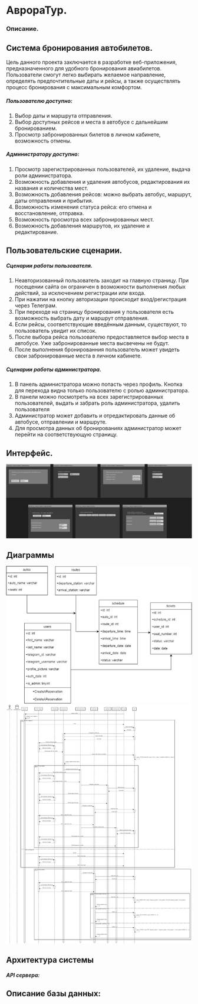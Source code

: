 # АврораТур.
### Описание.
## Система бронирования автобилетов.
Цель данного проекта заключается в разработке веб-приложения, предназначенного для удобного бронирования авиабилетов. Пользователи смогут легко выбирать желаемое направление, определять предпочтительные даты и рейсы, а также осуществлять процесс бронирования с максимальным комфортом.
##### Пользователю доступно:
1. Выбор даты и маршрута отправления.
2. Выбор доступных рейсов и места в автобусе с дальнейшим бронированием.
3. Просмотр забронированных билетов в личном кабинете, возможность отмены.

##### Администратору доступно:
1. Просмотр зарегистрированных пользователей, их удаление, выдача роли администратора.
2. Возможность добавления и удаления автобусов, редактирования их названия и количества мест.
3. Возможность добавления рейсов: можно выбрать автобус, маршрут, даты отправления и прибытия. 
4. Возможность изменения статуса рейса: его отмена и восстановление, отправка.
5. Возможность просмотра всех забронированных мест.
6. Возможность добавления маршрутов, их удаление и редактирование.

## Пользовательские сценарии.
##### Сценарии работы пользователя.
1. Неавторизованный пользователь заходит на главную страницу. При посещении сайта он ограничен в возможности выполнения любых действий, за исключением регистрации или входа.
2. При нажатии на кнопку авторизации происходит вход/регистрация через Телеграм. 
3. При переходе на страницу бронирования у пользователя есть возможность выбрать дату и маршрут отправления.
4. Если рейсы, соответствующие введённым данным, существуют, то пользователь увидит их список.
5. После выбора рейса пользователю предоставляется выбор места в автобусе. Уже забронированные места высвечены не будут.
6. После выполнения бронированния пользователь может увидеть свои забронированные места в личном кабинете.
##### Сценарии работы администратора.
1. В панель администратора можно попасть через профиль. Кнопка для перехода видна только пользователю с ролью администратора.
2. В панели можно посмотреть на всех зарегистрированных пользователей, выдать и забрать роль администратора, удалить пользователя
3. Администратор может добавить и отредактировать данные об автобусе, отправлении и маршруте.
4. Для просмотра данных об бронированиях администратор может перейти на соответствующую страницу.

## Интерфейс.
![Изображение](https://github.com/DarkAugustt/kursach/blob/main/Интерфейс.png)
## Диаграммы
![Изображение](https://github.com/DarkAugustt/kursach/blob/main/diagram.jpg)
![Изображение](https://github.com/DarkAugustt/kursach/blob/main/umldiag.png)
## Архитектура системы
##### API сервера:
## Описание базы данных:
